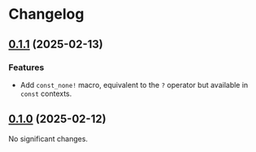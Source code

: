 # Changelog

<!-- changelogging: start -->

## [0.1.1](https://github.com/nekitdev/const-macros/tree/v0.1.1) (2025-02-13)

### Features

- Add `const_none!` macro, equivalent to the `?` operator but available in `const` contexts.

## [0.1.0](https://github.com/nekitdev/const-macros/tree/v0.1.0) (2025-02-12)

No significant changes.
